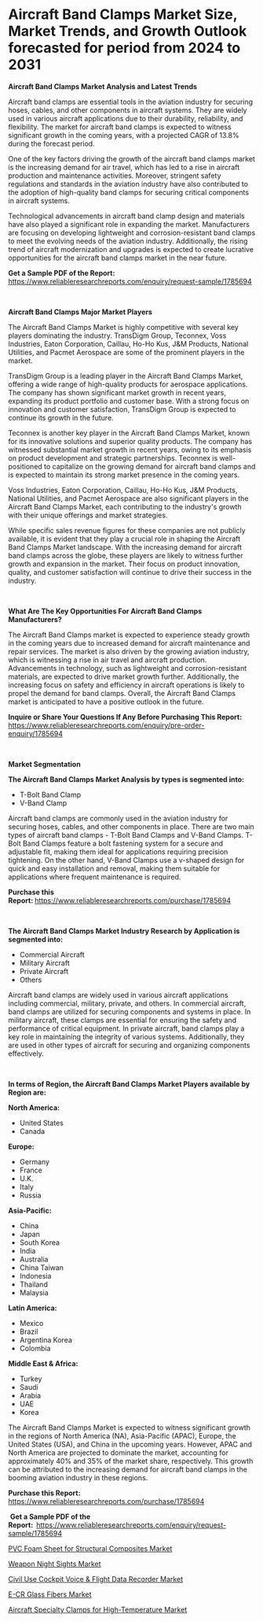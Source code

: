 <p><h1>Aircraft Band Clamps Market Size, Market Trends, and Growth Outlook forecasted for period from 2024 to 2031</h1></p><p><strong>Aircraft Band Clamps Market Analysis and Latest Trends</strong></p>
<p><p>Aircraft band clamps are essential tools in the aviation industry for securing hoses, cables, and other components in aircraft systems. They are widely used in various aircraft applications due to their durability, reliability, and flexibility. The market for aircraft band clamps is expected to witness significant growth in the coming years, with a projected CAGR of 13.8% during the forecast period.</p><p>One of the key factors driving the growth of the aircraft band clamps market is the increasing demand for air travel, which has led to a rise in aircraft production and maintenance activities. Moreover, stringent safety regulations and standards in the aviation industry have also contributed to the adoption of high-quality band clamps for securing critical components in aircraft systems.</p><p>Technological advancements in aircraft band clamp design and materials have also played a significant role in expanding the market. Manufacturers are focusing on developing lightweight and corrosion-resistant band clamps to meet the evolving needs of the aviation industry. Additionally, the rising trend of aircraft modernization and upgrades is expected to create lucrative opportunities for the aircraft band clamps market in the near future.</p></p>
<p><strong>Get a Sample PDF of the Report:&nbsp;</strong> <a href="https://www.reliableresearchreports.com/enquiry/request-sample/1785694">https://www.reliableresearchreports.com/enquiry/request-sample/1785694</a></p>
<p>&nbsp;</p>
<p><strong>Aircraft Band Clamps Major Market Players</strong></p>
<p><p>The Aircraft Band Clamps Market is highly competitive with several key players dominating the industry. TransDigm Group, Teconnex, Voss Industries, Eaton Corporation, Caillau, Ho-Ho Kus, J&M Products, National Utilities, and Pacmet Aerospace are some of the prominent players in the market.</p><p>TransDigm Group is a leading player in the Aircraft Band Clamps Market, offering a wide range of high-quality products for aerospace applications. The company has shown significant market growth in recent years, expanding its product portfolio and customer base. With a strong focus on innovation and customer satisfaction, TransDigm Group is expected to continue its growth in the future.</p><p>Teconnex is another key player in the Aircraft Band Clamps Market, known for its innovative solutions and superior quality products. The company has witnessed substantial market growth in recent years, owing to its emphasis on product development and strategic partnerships. Teconnex is well-positioned to capitalize on the growing demand for aircraft band clamps and is expected to maintain its strong market presence in the coming years.</p><p>Voss Industries, Eaton Corporation, Caillau, Ho-Ho Kus, J&M Products, National Utilities, and Pacmet Aerospace are also significant players in the Aircraft Band Clamps Market, each contributing to the industry's growth with their unique offerings and market strategies.</p><p>While specific sales revenue figures for these companies are not publicly available, it is evident that they play a crucial role in shaping the Aircraft Band Clamps Market landscape. With the increasing demand for aircraft band clamps across the globe, these players are likely to witness further growth and expansion in the market. Their focus on product innovation, quality, and customer satisfaction will continue to drive their success in the industry.</p></p>
<p>&nbsp;</p>
<p><strong>What Are The Key Opportunities For Aircraft Band Clamps Manufacturers?</strong></p>
<p><p>The Aircraft Band Clamps market is expected to experience steady growth in the coming years due to increased demand for aircraft maintenance and repair services. The market is also driven by the growing aviation industry, which is witnessing a rise in air travel and aircraft production. Advancements in technology, such as lightweight and corrosion-resistant materials, are expected to drive market growth further. Additionally, the increasing focus on safety and efficiency in aircraft operations is likely to propel the demand for band clamps. Overall, the Aircraft Band Clamps market is anticipated to have a positive outlook in the future.</p></p>
<p><strong>Inquire or Share Your Questions If Any Before Purchasing This Report:</strong> <a href="https://www.reliableresearchreports.com/enquiry/pre-order-enquiry/1785694">https://www.reliableresearchreports.com/enquiry/pre-order-enquiry/1785694</a></p>
<p>&nbsp;</p>
<p><strong>Market Segmentation</strong></p>
<p><strong>The Aircraft Band Clamps Market Analysis by types is segmented into:</strong></p>
<p><ul><li>T-Bolt Band Clamp</li><li>V-Band Clamp</li></ul></p>
<p><p>Aircraft band clamps are commonly used in the aviation industry for securing hoses, cables, and other components in place. There are two main types of aircraft band clamps - T-Bolt Band Clamps and V-Band Clamps. T-Bolt Band Clamps feature a bolt fastening system for a secure and adjustable fit, making them ideal for applications requiring precision tightening. On the other hand, V-Band Clamps use a v-shaped design for quick and easy installation and removal, making them suitable for applications where frequent maintenance is required.</p></p>
<p><strong>Purchase this Report:&nbsp;</strong><a href="https://www.reliableresearchreports.com/purchase/1785694">https://www.reliableresearchreports.com/purchase/1785694</a></p>
<p>&nbsp;</p>
<p><strong>The Aircraft Band Clamps Market Industry Research by Application is segmented into:</strong></p>
<p><ul><li>Commercial Aircraft</li><li>Military Aircraft</li><li>Private Aircraft</li><li>Others</li></ul></p>
<p><p>Aircraft band clamps are widely used in various aircraft applications including commercial, military, private, and others. In commercial aircraft, band clamps are utilized for securing components and systems in place. In military aircraft, these clamps are essential for ensuring the safety and performance of critical equipment. In private aircraft, band clamps play a key role in maintaining the integrity of various systems. Additionally, they are used in other types of aircraft for securing and organizing components effectively.</p></p>
<p>&nbsp;</p>
<p><strong>In terms of Region, the Aircraft Band Clamps Market Players available by Region are:</strong></p>
<p>
    <p> <strong> North America: </strong>
        <ul>
            <li>United States</li>
            <li>Canada</li>
        </ul>
        </p> 
    <p> <strong> Europe: </strong>
        <ul>
            <li>Germany</li>
            <li>France</li>
            <li>U.K.</li>
            <li>Italy</li>
            <li>Russia</li>
        </ul>
        </p> 
    <p> <strong> Asia-Pacific: </strong>
        <ul>
            <li>China</li>
            <li>Japan</li>
            <li>South Korea</li>
            <li>India</li>
            <li>Australia</li>
            <li>China Taiwan</li>
            <li>Indonesia</li>
            <li>Thailand</li>
            <li>Malaysia</li>
        </ul>
        </p> 
    <p> <strong> Latin America: </strong>
        <ul>
            <li>Mexico</li>
            <li>Brazil</li>
            <li>Argentina Korea</li>
            <li>Colombia</li>
        </ul>
        </p> 
    <p> <strong> Middle East & Africa: </strong>
        <ul>
            <li>Turkey</li>
            <li>Saudi</li>
            <li>Arabia</li>
            <li>UAE</li>
            <li>Korea</li>
        </ul>
    </p>
    </p>
<p><p>The Aircraft Band Clamps Market is expected to witness significant growth in the regions of North America (NA), Asia-Pacific (APAC), Europe, the United States (USA), and China in the upcoming years. However, APAC and North America are projected to dominate the market, accounting for approximately 40% and 35% of the market share, respectively. This growth can be attributed to the increasing demand for aircraft band clamps in the booming aviation industry in these regions.</p></p>
<p><strong>Purchase this Report: </strong><a href="https://www.reliableresearchreports.com/purchase/1785694">https://www.reliableresearchreports.com/purchase/1785694</a></p>
<p>&nbsp;<strong>Get a Sample PDF of the Report:&nbsp;&nbsp;</strong><a href="https://www.reliableresearchreports.com/enquiry/request-sample/1785694">https://www.reliableresearchreports.com/enquiry/request-sample/1785694</a></p>
<p><strong></strong></p>
<p><p><a href="https://github.com/ashepherd82/Market-Research-Report-List-3/blob/main/pvc-foam-sheet-for-structural-composites-market.md">PVC Foam Sheet for Structural Composites Market</a></p><p><a href="https://github.com/myacatherineblakecaczo9vcsw/Market-Research-Report-List-1/blob/main/weapon-night-sights-market.md">Weapon Night Sights Market</a></p><p><a href="https://issuu.com/reportprime-2/docs/civil-use-cockpit-voice-flight-data-recorder-marke">Civil Use Cockpit Voice & Flight Data Recorder Market</a></p><p><a href="https://github.com/irfadac/Market-Research-Report-List-2/blob/main/e-cr-glass-fibers-market.md">E-CR Glass Fibers Market</a></p><p><a href="https://github.com/okotobwrhuteie/Market-Research-Report-List-1/blob/main/aircraft-specialty-clamps-for-high-temperature-market.md">Aircraft Specialty Clamps for High-Temperature Market</a></p></p>